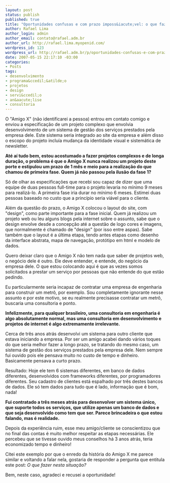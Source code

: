 ```yaml
--- 
layout: post
status: publish
published: true
title: "Oportunidades confusas e com prazo imposs&iacute;vel: o que fazer?"
author: Rafael Lima
author_login: admin
author_email: contato@rafael.adm.br
author_url: http://rafael.lima.myopenid.com/
wordpress_id: 123
wordpress_url: http://rafael.adm.br/p/oportunidades-confusas-e-com-prazo-impossivel-o-que-fazer/
date: 2007-05-15 22:17:10 -03:00
categories: 
- Posts
tags: 
- desenvolvimento
- programa&ccedil;&atilde;o
- projetos
- design
- servi&ccedil;o
- an&aacute;lise
- consultoria
---
```

O "Amigo X" (n&atilde;o identificarei a pessoa) entrou em contato comigo e enviou a especifica&ccedil;&atilde;o de um projeto complexo que envolvia desenvolvimento de um sistema de gest&atilde;o dos servi&ccedil;os prestados pela empresa dele. Este sistema seria integrado ao site da empresa e al&eacute;m disso o escopo do projeto inclu&iacute;a mudan&ccedil;a da identidade visual e sistem&aacute;tica de newsletter.

<strong>At&eacute; a&iacute; tudo bem, estou acostumado a fazer projetos complexos e de longa dura&ccedil;&atilde;o, o problema &eacute; que o Amigo X nunca realizou um projeto deste porte e estipulou um prazo de 1 m&ecirc;s e meio para a realiza&ccedil;&atilde;o do que chamou de primeira fase. Quem j&aacute; n&atilde;o passou pela ilus&atilde;o da fase 1?
</strong>

S&oacute; de olhar as especifica&ccedil;&otilde;es que recebi sou capaz de dizer que uma equipe de duas pessoas full-time para o projeto levaria no m&iacute;nimo 9 meses para realiz&aacute;-lo. A primeira fase iria durar no m&iacute;nimo 6 meses. Estimei duas pessoas baseado no custo que a princ&iacute;pio seria vi&aacute;vel para o cliente.

Al&eacute;m da quest&atilde;o do prazo, o Amigo X colocou o layout do site, com "design", como parte importante para a fase inicial. Quem j&aacute; realizou um projeto web ou leu alguns blogs pela internet sobre o assunto, sabe que o design envolve desde a concep&ccedil;&atilde;o at&eacute; a quest&atilde;o de logo cores e imagens, que normalmente &eacute; chamado de "design" (por isso entre aspas). Sabe tamb&eacute;m que o layout &eacute; a &uacute;ltima etapa, tendo antes etapas como desenho da interface abstrata, mapa de navega&ccedil;&atilde;o, prot&oacute;tipo em html e modelo de dados.

Quero deixar claro que o Amigo X n&atilde;o tem nada que saber de projetos web, o neg&oacute;cio dele &eacute; outro.  Ele deve entender, e entende, do neg&oacute;cio da empresa dele. O que estou colocando aqui &eacute; que as vezes somos solicitados a prestar um servi&ccedil;o por pessoas que n&atilde;o entende do que est&atilde;o pedindo.

Eu particularmente seria incapaz de contratar uma empresa de engenharia para construir um metr&ocirc;, por exemplo. Sou completamente ignorante nesse assunto e por este motivo, se eu realmente precisasse contratar um metr&ocirc;, buscaria uma consultoria e ponto.

<strong>Infelizmente, para qualquer brasileiro, uma consultoria em engenharia &eacute; algo absolutamente normal, mas uma consultoria em desenvolvimento e projetos de internet &eacute; algo extremamente irrelevante.</strong>

Cerca de tr&ecirc;s anos atr&aacute;s desenvolvi um sistema para outro cliente que estava iniciando a empresa. Por ser um amigo acabei dando v&aacute;rios toques do que seria melhor fazer a longo prazo, se tratando do mesmo caso, um sistema de gest&atilde;o dos servi&ccedil;os prestados pela empresa dele. Nem sempre fui ouvido pois ele pensava muito no custo de tempo e dinheiro. Basicamente pensava a curto prazo.

Resultado: Hoje ele tem 6 sistemas diferentes, em banco de dados diferentes, desenvolvidos com frameworks diferentes, por programadores diferentes. Seu cadastro de clientes est&aacute; espalhado por tr&ecirc;s destes bancos de dados. Ele s&oacute; tem dados para tudo que &eacute; lado, informa&ccedil;&atilde;o que &eacute; bom, nada!

<strong>Fui contratado a tr&ecirc;s meses atr&aacute;s para desenvolver um sistema &uacute;nico, que suporte todos os servi&ccedil;os, que utilize apenas um banco de dados e que seja desenvolvido como tem que ser. Parece brincadeira o que estou falando, mas &eacute; realidade.</strong>

Depois da experi&ecirc;ncia ruim, esse meu amigo/cliente se conscientizou que no final das contas &eacute; muito melhor respeitar as etapas necess&aacute;rias. Ele percebeu que se tivesse ouvido meus conselhos h&aacute; 3 anos atr&aacute;s, teria economizado tempo e dinheiro!

Citei este exemplo por que o enredo da hist&oacute;ria do Amigo X me parece similar e voltando a falar nela, gostaria de responder a pergunta que entitula este post: <em>O que fazer nesta situa&ccedil;&atilde;o?</em>

Bem, neste caso, agradeci e recusei a oportunidade!
